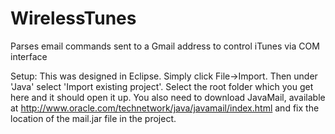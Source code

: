 WirelessTunes
=============

Parses email commands sent to a Gmail address to control iTunes via COM interface

Setup: This was designed in Eclipse. Simply click File->Import. Then under 'Java' select 'Import existing project'. Select the root folder which you get here and it should open it up. You also need to download JavaMail, available at http://www.oracle.com/technetwork/java/javamail/index.html and fix the location of the mail.jar file in the project.
